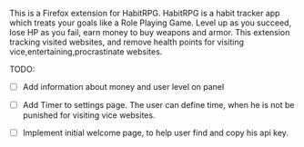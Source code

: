 This is a Firefox extension for HabitRPG. HabitRPG is a habit tracker app which treats your goals like a Role Playing Game. Level up as you succeed, lose HP as you fail, earn money to buy weapons and armor. 
This extension tracking visited websites, and remove health points for visiting vice,entertaining,procrastinate websites.


TODO:
- [ ] Add information about money and user level on panel
- [ ] Add Timer to settings page. The user can define time, when he is not be punished for visiting vice websites.
- [ ] Implement initial welcome page, to help user find and copy his api key.

